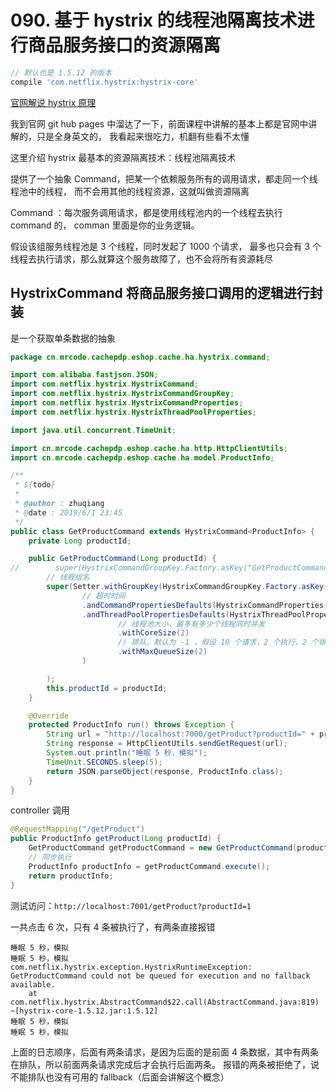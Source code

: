# 090. 基于 hystrix 的线程池隔离技术进行商品服务接口的资源隔离

```groovy
// 默认也是 1.5.12 的版本
compile 'com.netflix.hystrix:hystrix-core'
```

[官网解说 hystrix 原理 ](https://github.com/Netflix/Hystrix/wiki/How-it-Works)

我到官网 git hub pages 中溜达了一下，前面课程中讲解的基本上都是官网中讲解的，只是全身英文的，
我看起来很吃力，机翻有些看不太懂

这里介绍 hystrix 最基本的资源隔离技术：线程池隔离技术

提供了一个抽象 Command，把某一个依赖服务所有的调用请求，都走同一个线程池中的线程，
而不会用其他的线程资源，这就叫做资源隔离

Command ：每次服务调用请求，都是使用线程池内的一个线程去执行 command 的，
comman 里面是你的业务逻辑。

假设该组服务线程池是 3 个线程，同时发起了 1000  个请求，
最多也只会有 3 个线程去执行请求，那么就算这个服务故障了，也不会将所有资源耗尽

## HystrixCommand 将商品服务接口调用的逻辑进行封装
是一个获取单条数据的抽象

```java
package cn.mrcode.cachepdp.eshop.cache.ha.hystrix.command;

import com.alibaba.fastjson.JSON;
import com.netflix.hystrix.HystrixCommand;
import com.netflix.hystrix.HystrixCommandGroupKey;
import com.netflix.hystrix.HystrixCommandProperties;
import com.netflix.hystrix.HystrixThreadPoolProperties;

import java.util.concurrent.TimeUnit;

import cn.mrcode.cachepdp.eshop.cache.ha.http.HttpClientUtils;
import cn.mrcode.cachepdp.eshop.cache.ha.model.ProductInfo;

/**
 * ${todo}
 *
 * @author : zhuqiang
 * @date : 2019/6/1 23:45
 */
public class GetProductCommand extends HystrixCommand<ProductInfo> {
    private Long productId;

    public GetProductCommand(Long productId) {
//        super(HystrixCommandGroupKey.Factory.asKey("GetProductCommandGroup"));
        // 线程组名
        super(Setter.withGroupKey(HystrixCommandGroupKey.Factory.asKey("GetProductCommandGroup"))
                // 超时时间
                .andCommandPropertiesDefaults(HystrixCommandProperties.Setter().withExecutionTimeoutInMilliseconds(6000))
                .andThreadPoolPropertiesDefaults(HystrixThreadPoolProperties.Setter()
                        // 线程池大小，最多有多少个线程同时并发
                        .withCoreSize(2)
                        // 排队，默认为 -1 ，假设 10 个请求，2 个执行，2 个排队，那么其他 6 个将直接返回错误
                        .withMaxQueueSize(2)
                )

        );
        this.productId = productId;
    }

    @Override
    protected ProductInfo run() throws Exception {
        String url = "http://localhost:7000/getProduct?productId=" + productId;
        String response = HttpClientUtils.sendGetRequest(url);
        System.out.println("睡眠 5 秒，模拟");
        TimeUnit.SECONDS.sleep(5);
        return JSON.parseObject(response, ProductInfo.class);
    }
}

```

controller 调用

```java
@RequestMapping("/getProduct")
public ProductInfo getProduct(Long productId) {
    GetProductCommand getProductCommand = new GetProductCommand(productId);
    // 同步执行
    ProductInfo productInfo = getProductCommand.execute();
    return productInfo;
}
```

测试访问：`http://localhost:7001/getProduct?productId=1`

一共点击 6 次，只有 4 条被执行了，有两条直接报错

```
睡眠 5 秒，模拟
睡眠 5 秒，模拟
com.netflix.hystrix.exception.HystrixRuntimeException: GetProductCommand could not be queued for execution and no fallback available.
	at com.netflix.hystrix.AbstractCommand$22.call(AbstractCommand.java:819) ~[hystrix-core-1.5.12.jar:1.5.12]
睡眠 5 秒，模拟
睡眠 5 秒，模拟
```

上面的日志顺序，后面有两条请求，是因为后面的是前面 4 条数据，其中有两条在排队，所以前面两条请求完成后才会执行后面两条。
报错的两条被拒绝了，说不能排队也没有可用的 fallback（后面会讲解这个概念）
